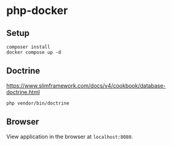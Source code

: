 # php-docker

## Setup

```
composer install
docker compose up -d
```

## Doctrine

https://www.slimframework.com/docs/v4/cookbook/database-doctrine.html

```
php vendor/bin/doctrine
```

## Browser

View application in the browser at `localhost:8080`.